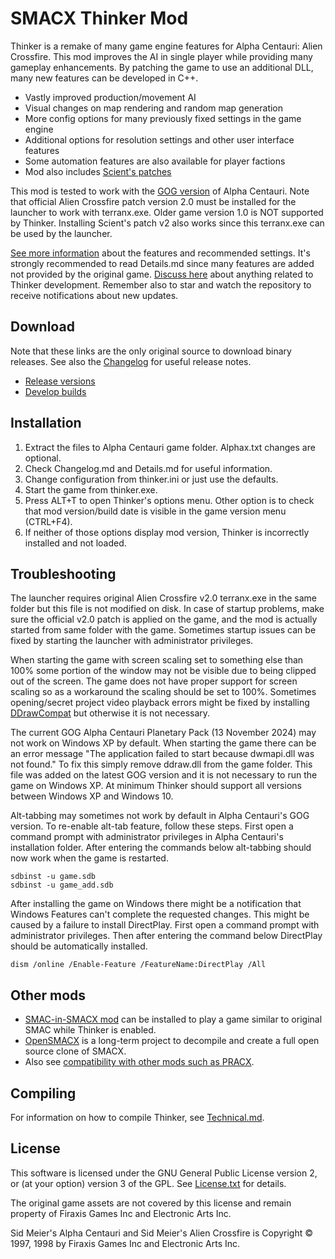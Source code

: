 
SMACX Thinker Mod
=================

Thinker is a remake of many game engine features for Alpha Centauri: Alien Crossfire.
This mod improves the AI in single player while providing many gameplay enhancements.
By patching the game to use an additional DLL, many new features can be developed in C++.

* Vastly improved production/movement AI
* Visual changes on map rendering and random map generation
* More config options for many previously fixed settings in the game engine
* Additional options for resolution settings and other user interface features
* Some automation features are also available for player factions
* Mod also includes [Scient's patches](Details.md)

This mod is tested to work with the [GOG version](https://www.gog.com/game/sid_meiers_alpha_centauri) of Alpha Centauri.
Note that official Alien Crossfire patch version 2.0 must be installed for the launcher to work with terranx.exe.
Older game version 1.0 is NOT supported by Thinker. Installing Scient's patch v2 also works since this terranx.exe can be used by the launcher.

[See more information](Details.md) about the features and recommended settings.
It's strongly recommended to read Details.md since many features are added not provided by the original game.
[Discuss here](https://github.com/induktio/thinker/discussions) about anything related to Thinker development.
Remember also to star and watch the repository to receive notifications about new updates.


Download
--------
Note that these links are the only original source to download binary releases. See also the [Changelog](Changelog.md) for useful release notes.

* [Release versions](https://www.dropbox.com/sh/qsps5bhz8v020o9/AAAp6ioWxdo7vnG6Ity5W3o1a?dl=0&lst=)
* [Develop builds](https://www.dropbox.com/sh/qsps5bhz8v020o9/AADv-0D0-bPq22pgoAIcDRC3a/develop?dl=0&lst=)


Installation
------------
1. Extract the files to Alpha Centauri game folder. Alphax.txt changes are optional.
2. Check Changelog.md and Details.md for useful information.
3. Change configuration from thinker.ini or just use the defaults.
4. Start the game from thinker.exe.
5. Press ALT+T to open Thinker's options menu. Other option is to check that mod version/build date is visible in the game version menu (CTRL+F4).
6. If neither of those options display mod version, Thinker is incorrectly installed and not loaded.


Troubleshooting
---------------
The launcher requires original Alien Crossfire v2.0 terranx.exe in the same folder but this file is not modified on disk.
In case of startup problems, make sure the official v2.0 patch is applied on the game, and the mod is actually started
from same folder with the game. Sometimes startup issues can be fixed by starting the launcher with administrator privileges.

When starting the game with screen scaling set to something else than 100% some portion of the window may not be visible due to being
clipped out of the screen. The game does not have proper support for screen scaling so as a workaround the scaling should be set to 100%.
Sometimes opening/secret project video playback errors might be fixed by installing [DDrawCompat](https://github.com/narzoul/DDrawCompat)
but otherwise it is not necessary.

The current GOG Alpha Centauri Planetary Pack (13 November 2024) may not work on Windows XP by default. When starting the game
there can be an error message "The application failed to start because dwmapi.dll was not found." To fix this simply remove ddraw.dll
from the game folder. This file was added on the latest GOG version and it is not necessary to run the game on Windows XP.
At minimum Thinker should support all versions between Windows XP and Windows 10.

Alt-tabbing may sometimes not work by default in Alpha Centauri's GOG version. To re-enable alt-tab feature, follow these steps.
First open a command prompt with administrator privileges in Alpha Centauri's installation folder. After entering the commands
below alt-tabbing should now work when the game is restarted.

    sdbinst -u game.sdb
    sdbinst -u game_add.sdb

After installing the game on Windows there might be a notification that Windows Features can't complete the requested changes.
This might be caused by a failure to install DirectPlay. First open a command prompt with administrator privileges.
Then after entering the command below DirectPlay should be automatically installed.

    dism /online /Enable-Feature /FeatureName:DirectPlay /All


Other mods
----------
* [SMAC-in-SMACX mod](Details.md#smac-in-smacx-mod) can be installed to play a game similar to original SMAC while Thinker is enabled.
* [OpenSMACX](https://github.com/b-casey/OpenSMACX) is a long-term project to decompile and create a full open source clone of SMACX.
* Also see [compatibility with other mods such as PRACX](Details.md#compatibility-with-other-mods).


Compiling
---------
For information on how to compile Thinker, see [Technical.md](Technical.md).


License
-------
This software is licensed under the GNU General Public License version 2, or (at your option) version 3 of the GPL. See [License.txt](License.txt) for details.

The original game assets are not covered by this license and remain property of Firaxis Games Inc and Electronic Arts Inc.

Sid Meier's Alpha Centauri and Sid Meier's Alien Crossfire is Copyright © 1997, 1998 by Firaxis Games Inc and Electronic Arts Inc.
